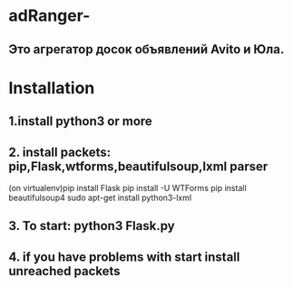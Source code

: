 # adRanger-

## Это агрегатор досок объявлений Avito и Юла.
# Installation
## 1.install python3 or more
## 2. install packets: pip,Flask,wtforms,beautifulsoup,lxml parser
  (on virtualenv)pip install Flask
   pip install -U WTForms
   pip install beautifulsoup4
   sudo apt-get install python3-lxml
## 3. To start: python3 Flask.py
## 4. if you have problems with start install unreached packets
